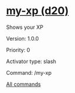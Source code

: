 # [my-xp (d20)](/commands/d20/my-xp.md)

Shows your XP

Version: 1.0.0

Priority: 0

Activator type: slash

Command: /my-xp



[All commands](/commands.md)